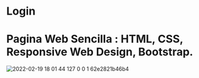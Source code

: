 # Login
# Pagina Web Sencilla : HTML, CSS, Responsive Web Design, Bootstrap.
 
![2022-02-19 18 01 44 127 0 0 1 62e2821b46b4](https://user-images.githubusercontent.com/99273526/154823251-0c297101-51ab-412e-9871-d49d605d6a8f.png)
